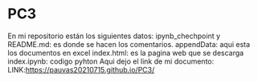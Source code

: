 # PC3
En mi repositorio están los siguientes datos: ipynb_chechpoint y README.md: es donde se hacen los comentarios.
appendData: aqui esta los documentos en excel
index.html: es la pagina web que se descarga
index.ipynb: codigo pyhton Aqui dejo el link de mi documento: LINK:https://pauvas20210715.github.io/PC3/ 
